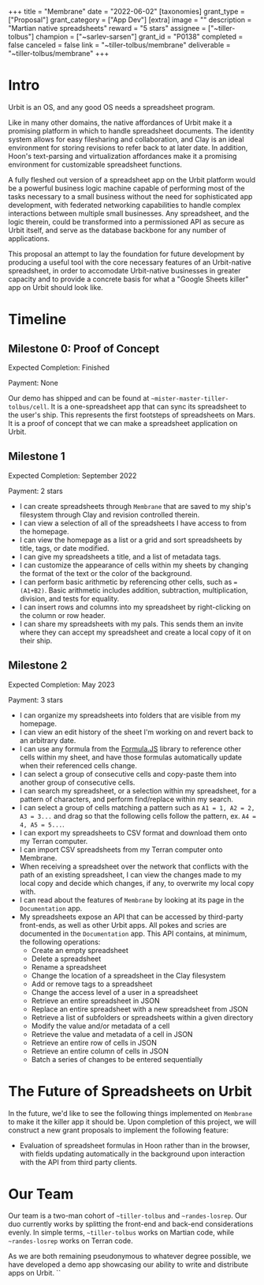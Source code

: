 +++
title = "Membrane" 
date = "2022-06-02"
[taxonomies] 
grant_type = ["Proposal"]
grant_category = ["App Dev"]
[extra] 
image = ""
description = "Martian native spreadsheets"
reward = "5 stars"
assignee = ["~tiller-tolbus"]
champion = ["~sarlev-sarsen"]
grant_id = "P0138"
completed = false
canceled = false
link = "~tiller-tolbus/membrane"
deliverable = "~tiller-tolbus/membrane"
+++

# Intro

Urbit is an OS, and any good OS needs a spreadsheet program. 

Like in many other domains, the native affordances of Urbit make it a promising platform in which to handle spreadsheet documents. The identity system allows for easy filesharing and collaboration, and Clay is an ideal environment for storing revisions to refer back to at later date. In addition, Hoon's text-parsing and virtualization affordances make it a promising environment for customizable spreadsheet functions. 

A fully fleshed out version of a spreadsheet app on the Urbit platform would be a powerful business logic machine capable of performing most of the tasks necessary to a small business without the need for sophisticated app development, with federated networking capabilities to handle complex interactions between multiple small businesses. Any spreadsheet, and the logic therein, could be transformed into a permissioned API as secure as Urbit itself, and serve as the database backbone for any number of applications.

This proposal an attempt to lay the foundation for future development by producing a useful tool with the core necessary features of an Urbit-native spreadsheet, in order to accomodate Urbit-native businesses in greater capacity and to provide a concrete basis for what a "Google Sheets killer" app on Urbit should look like.

# Timeline

## Milestone 0: Proof of Concept

Expected Completion: Finished

Payment: None

Our demo has shipped and can be found at `~mister-master-tiller-tolbus/cell`. It is a one-spreadsheet app that can sync its spreadsheet to the user's ship. This represents the first footsteps of spreadsheets on Mars. It is a proof of concept that we can make a spreadsheet application on Urbit.

## Milestone 1

Expected Completion: September 2022

Payment: 2 stars

*  I can create spreadsheets through `Membrane` that are saved to my ship's filesystem through Clay and revision controlled therein.
*  I can view a selection of all of the spreadsheets I have access to from the homepage.
*  I can view the homepage as a list or a grid and sort spreadsheets by title, tags, or date modified.
*  I can give my spreadsheets a title, and a list of metadata tags.
*  I can customize the appearance of cells within my sheets by changing the format of the text or the color of the background.
*  I can perform basic arithmetic by referencing other cells, such as `=(A1+B2)`. Basic arithmetic includes addition, subtraction, multiplication, division, and tests for equality.
*  I can insert rows and columns into my spreadsheet by right-clicking on the column or row header.
*  I can share my spreadsheets with my pals. This sends them an invite where they can accept my spreadsheet and create a local copy of it on their ship.

## Milestone 2

Expected Completion: May 2023

Payment: 3 stars

* I can organize my spreadsheets into folders that are visible from my homepage.
* I can view an edit history of the sheet I'm working on and revert back to an arbitrary date.
* I can use any formula from the [Formula.JS](https://formulajs.info/) library to reference other cells within my sheet, and have those formulas automatically update when their referenced cells change.
* I can select a group of consecutive cells and copy-paste them into another group of consecutive cells.
* I can search my spreadsheet, or a selection within my spreadsheet, for a pattern of characters, and perform find/replace within my search.
* I can select a group of cells matching a pattern such as `A1 = 1, A2 = 2, A3 = 3...` and drag so that the following cells follow the pattern, ex. `A4 = 4, A5 = 5...`.
* I can export my spreadsheets to CSV format and download them onto my Terran computer.
* I can import CSV spreadsheets from my Terran computer onto Membrane.
* When receiving a spreadsheet over the network that conflicts with the path of an existing spreadsheet, I can view the changes made to my local copy and decide which changes, if any, to overwrite my local copy with.
* I can read about the features of `Membrane` by looking at its page in the `Documentation` app.
* My spreadsheets expose an API that can be accessed by third-party front-ends, as well as other Urbit apps. All pokes and scries are documented in the `Documentation` app. This API contains, at minimum, the following operations:
  * Create an empty spreadsheet
  * Delete a spreadsheet
  * Rename a spreadsheet
  * Change the location of a spreadsheet in the Clay filesystem
  * Add or remove tags to a spreadsheet
  * Change the access level of a user in a spreadsheet
  * Retrieve an entire spreadsheet in JSON
  * Replace an entire spreadsheet with a new spreadsheet from JSON
  * Retrieve a list of subfolders or spreadsheets within a given directory
  * Modify the value and/or metadata of a cell
  * Retrieve the value and metadata of a cell in JSON
  * Retrieve an entire row of cells in JSON
  * Retrieve an entire column of cells in JSON
  * Batch a series of changes to be entered sequentially

# The Future of Spreadsheets on Urbit

In the future, we'd like to see the following things implemented on `Membrane` to make it the killer app it should be. Upon completion of this project, we will construct a new grant proposals to implement the following feature:

* Evaluation of spreadsheet formulas in Hoon rather than in the browser, with fields updating automatically in the background upon interaction with the API from third party clients.

# Our Team

Our team is a two-man cohort of `~tiller-tolbus` and `~randes-losrep`. Our duo currently works by splitting the front-end and back-end considerations evenly. In simple terms, `~tiller-tolbus` works on Martian code, while `~randes-losrep` works on Terran code. 

As we are both remaining pseudonymous to whatever degree possible, we have developed a demo app showcasing our ability to write and distribute apps on Urbit.
``
